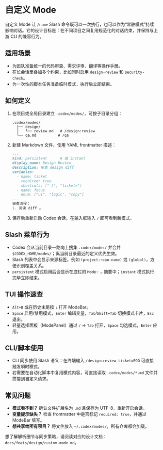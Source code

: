 # 自定义 Mode

自定义 Mode 让 `/name` Slash 命令既可以一次执行，也可以作为“常驻模式”持续影响对话。它的设计目标是：在不同项目之间复用规范化的对话约束，并保持与上游 CLI 的兼容行为。

## 适用场景
- 为团队准备统一的代码审查、需求评审、翻译等操作手册。
- 在长会话里叠加多个约束，比如同时启用 `design-review` 和 `security-check`。
- 为一次性的脚本任务准备临时模式，执行后立即结束。

## 如何定义
1. 在项目或全局目录建立 `.codex/modes/`，可按子目录分组：
   ```text
   .codex/modes/
     ├── design/
     │   └── review.md   # /design:review
     └── qa.md          # /qa
   ```
2. 新建 Markdown 文件，使用 YAML frontmatter 描述：
   ```markdown
   ---
   kind: persistent      # 或 instant
   display_name: Design Review
   description: 审查 design diff
   variables:
     - name: ticket
       required: true
       shortcuts: ["-t", "ticket="]
     - name: focus
       enum: ["ui", "logic", "copy"]
   ---
   审查流程：
   1. 阅读 diff …
   ```
3. 保存后重新启动 Codex 会话，在输入框输入 `/` 即可看到新模式。

## Slash 菜单行为
- Codex 会从当前目录一路向上搜集 `.codex/modes/` 并合并 `$CODEX_HOME/modes/`；离当前目录最近的定义优先生效。
- Slash 列表中会显示来源标签，例如 `(project:repo-name)` 或 `(global)`，方便识别覆盖关系。
- `persistent` 模式启用后会显示在底栏的 `Mode: …` 摘要中；`instant` 模式执行完毕立即结束。

## TUI 操作速查
- `Alt+B` 或在历史末尾按 `↓` 打开 ModeBar。
- `Space` 启用/禁用模式，`Enter` 编辑变量，`Tab`/`Shift+Tab` 切换模式卡片，`Esc` 退出。
- 轻量选择面板（ModePanel）通过 `/` ⇒ `Tab` 打开，`Space` 勾选模式，`Enter` 应用。

## CLI/脚本使用
- CLI 同步使用 Slash 语义：在终端输入 `/design:review ticket=FOO` 可直接触发瞬时模式。
- 若需要在自动化脚本中复用模式内容，可直接读取 `.codex/modes/*.md` 文件并拼接到自定义请求。

## 常见问题
- **模式看不到？** 确认文件扩展名为 `.md` 且保存为 UTF-8，重新开启会话。
- **变量提示缺失？** 检查 frontmatter 中是否标记 `required: true`，并通过 ModeBar 填写。
- **想共享给所有项目？** 将文件放入 `~/.codex/modes/`，所有仓库都会加载。

想了解解析细节与同步策略，请阅读对应的设计文档：`docs/feats/design/custom-mode.md`。
